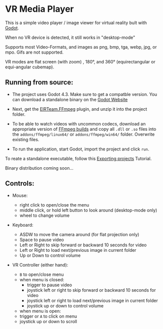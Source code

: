 # VR Media Player
This is a simple video player / image viewer for virtual reality bult with [Godot](https://godotengine.org/).

When no VR device is detected, it still works in "desktop-mode"

Supports most Video-Formats, and images as png, bmp, tga, webp, jpg, or mpo. Gifs are not supported.

VR modes are flat screen (with zoom) , 180°, and 360° (equirectangular or equi-angular cubemap).

## Running from source:

- The project uses Godot 4.3. Make sure to get a compatble version. You can download a standalone binary on the [Godot Website](https://godotengine.org/download)

- Next, get the [EIRTeam.FFmpeg](https://github.com/EIRTeam/EIRTeam.FFmpeg/releases) plugin, and unzip it into the project folder.

- To be able to watch videos with uncommon codecs, download an appropriate version of [FFmpeg builds](https://github.com/BtbN/FFmpeg-Builds/releases) and copy all `.dll` or `.so` files into the `addons/ffmpeg/linux64/` or `addons/ffmpeg/win64/` folder. Overwrite existing files.

- To run the application, start Godot, import the project and click `run`.

To reate a standalone executable, follow this [Exporting projects](https://docs.godotengine.org/en/stable/tutorials/export/exporting_projects.html) Tutorial. 

Binary distribution coming soon...

## Controls:

- Mouse:
  - right click to open/close the menu
  - middle click, or hold left button to look around (desktop-mode only)
  - wheel to change volume

- Keyboard:
  - ASDW to move the camera around (for flat projection only)
  - Space to pause video
  - Left or Right to skip forward or backward 10 seconds for video
  - Left or Right to load next/previous image in current folder
  - Up or Down to control volume

- VR Controller (either hand):
  - `B` to open/close menu
  - when menu is closed:
    - trigger to pause video
    - joystick left or right to skip forward or backward 10 seconds for video
    - joystick left or right to load next/previous image in current folder
    - joystick up or down to control volume
  - when menu is open:
  - trigger or `A` to click on menu
  - joystick up or down to scroll
